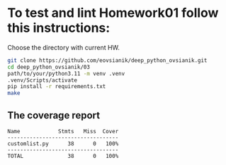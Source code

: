 # To test and lint Homework01 follow this instructions:

Choose the directory with current HW.
```sh
git clone https://github.com/eovsianik/deep_python_ovsianik.git
cd deep_python_ovsianik/03
path/to/your/python3.11 -m venv .venv
.venv/Scripts/activate
pip install -r requirements.txt
make
```
## The coverage report
```
Name            Stmts   Miss  Cover
-----------------------------------
customlist.py      38      0   100%
-----------------------------------
TOTAL              38      0   100%
```